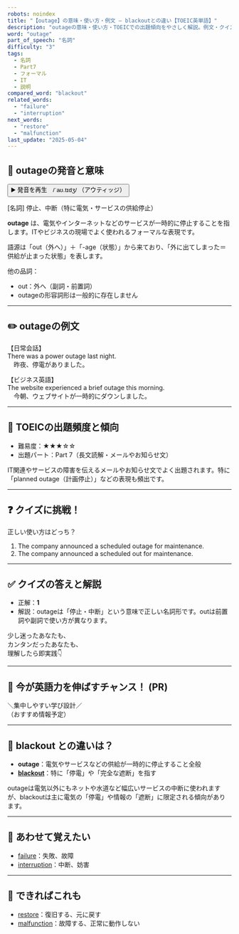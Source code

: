 ```yaml
---
robots: noindex
title: "【outage】の意味・使い方・例文 ― blackoutとの違い【TOEIC英単語】"
description: "outageの意味・使い方・TOEICでの出題傾向をやさしく解説。例文・クイズ付きでblackoutとの違いもわかりやすく学べます。"
word: "outage"
part_of_speech: "名詞"
difficulty: "3"
tags:
  - 名詞
  - Part7
  - フォーマル
  - IT
  - 説明
compared_word: "blackout"
related_words:
  - "failure"
  - "interruption"
next_words:
  - "restore"
  - "malfunction"
last_update: "2025-05-04"
---
```


## 🔰 outageの発音と意味

<button class="play-audio" onclick="playTTS('outage')">
  <span class="play-audio-main">
    ▶️ 発音を再生　/ˈaʊ.tɪdʒ/
  </span>
  <span class="play-audio-sub">
    （アウティッジ）
  </span>
</button>

[名詞] 停止、中断（特に電気・サービスの供給停止）

**outage** は、電気やインターネットなどのサービスが一時的に停止することを指します。ITやビジネスの現場でよく使われるフォーマルな表現です。

語源は「out（外へ）」＋「-age（状態）」から来ており、「外に出てしまった＝供給が止まった状態」を表します。

他の品詞：  
- out：外へ（副詞・前置詞）
- outageの形容詞形は一般的に存在しません

---

## ✏️ outageの例文

【日常会話】  
There was a power outage last night.  
　昨夜、停電がありました。

【ビジネス英語】  
The website experienced a brief outage this morning.  
　今朝、ウェブサイトが一時的にダウンしました。

---

## 🎯 TOEICの出題頻度と傾向

- 難易度：★★★☆☆
- 出題パート：Part 7（長文読解・メールやお知らせ文）

IT関連やサービスの障害を伝えるメールやお知らせ文でよく出題されます。特に「planned outage（計画停止）」などの表現も頻出です。

---

## ❓ クイズに挑戦！

正しい使い方はどっち？

1. The company announced a scheduled outage for maintenance.  
2. The company announced a scheduled out for maintenance.

---

## ✅ クイズの答えと解説

- 正解：**1**
- 解説：outageは「停止・中断」という意味で正しい名詞形です。outは前置詞や副詞で使い方が異なります。

少し迷ったあなたも、  
カンタンだったあなたも、  
理解したら即実践👇️

---

## 🚀 今が英語力を伸ばすチャンス！ (PR)

<div class="info-center">
＼集中しやすい学び設計／<br>  
（おすすめ情報予定）
</div>

---

## 🤔  blackout との違いは？

- **outage**：電気やサービスなどの供給が一時的に停止すること全般
- **[blackout](/blackout)**：特に「停電」や「完全な遮断」を指す

outageは電気以外にもネットや水道など幅広いサービスの中断に使われますが、blackoutは主に電気の「停電」や情報の「遮断」に限定される傾向があります。

---

## 🧩 あわせて覚えたい

- [failure](/failure)：失敗、故障
- [interruption](/interruption)：中断、妨害

---

## 📖 できればこれも

- [restore](/restore)：復旧する、元に戻す
- [malfunction](/malfunction)：故障する、正常に動作しない

<!-- cvid: aid23_bid38 -->
